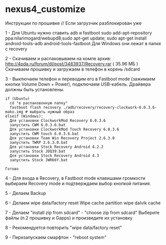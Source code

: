 nexus4_customize
================

Инструкции по прошивке
// Если загрузчик разблокирован уже

1 - Для Ubuntu нужно ставить adb и fastboot
sudo add-apt-repository ppa:nilarimogard/webupd8;sudo apt-get update; sudo apt-get install android-tools-adb android-tools-fastboot
Для Windows они лежат в папке с recovery

2 - Скачиваем и распаковываем на компе архив: http://4pda.ru/forum/dl/post/3483937/Recovery.rar  ( 35.96 МБ )
  Скачиваем прошивку и загружаем в телефон в корень /sdcard


3 - Выключаем телефон и переводим его в Fastboot mode (зажимаем кнопки Volume Down + Power), подключаем USB-кабель. Драйвера должны быть установлены.
    
    if (Ubuntu)
      cd "в распаковонную папку"
      fastboot flash recovery ./adb/recovery/recovery-clockwork-6.0.3.6-mako.img # выбрать нужный образ
    еlseif (Windows):
      Для установки ClockworkMod Recovery 6.0.3.6
      запустить CWM 6.0.3.6.bat
      Для установки ClockworkMod Touch Recovery 6.0.3.6
      запустить CWM touch 6.0.3.6.bat
      Для установки Team Win Recovery Project 2.6.3.0
      запустить TWRP 2.6.3.0.bat
      Для установки Stock Recovery Android 4.2.2
      запустить Stock JDQ39.bat
      Для установки Stock Recovery Android 4.3
      запустить Stock JWR66Y.bat
    
    Готово
    
4 - Для входа в Recovery, в Fastboot mode клавишами громкости выбираем Recovery mode и подтверждаем выбор кнопкой питания.

5 - Делаем Backup

6 - Делаем
      wipe data/factory reset
      Wipe cache partition
      wipe dalvik cache
     
7 - Делаем 
 "install zip from sdcard" - "choose zip from sdcard"
 Выберите файлы (п.2 прошивку и Gapps) 
 и произведите их установку
 
 8 - Рекомендуется повторить "wipe data/factory reset"
 
 9 - Перезапускаем смарфтон - "reboot system" 
